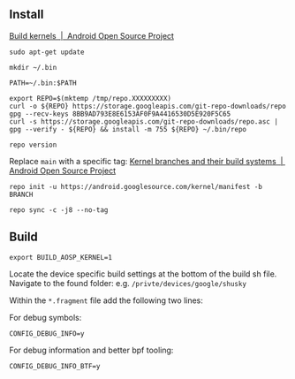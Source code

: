 ## Install

[Build kernels  |  Android Open Source Project](https://source.android.com/docs/setup/build/building-kernels)

```
sudo apt-get update
```

```
mkdir ~/.bin
```

```
PATH=~/.bin:$PATH
```

```
export REPO=$(mktemp /tmp/repo.XXXXXXXXX)
curl -o ${REPO} https://storage.googleapis.com/git-repo-downloads/repo
gpg --recv-keys 8BB9AD793E8E6153AF0F9A4416530D5E920F5C65
curl -s https://storage.googleapis.com/git-repo-downloads/repo.asc | gpg --verify - ${REPO} && install -m 755 ${REPO} ~/.bin/repo
```

```
repo version
```

Replace `main` with a specific tag: [Kernel branches and their build systems  |  Android Open Source Project](https://source.android.com/docs/setup/reference/bazel-support)

```
repo init -u https://android.googlesource.com/kernel/manifest -b BRANCH
```

```
repo sync -c -j8 --no-tag
```

## Build

```
export BUILD_AOSP_KERNEL=1
```

Locate the device specific build settings at the bottom of the build sh file. 
Navigate to the found folder: e.g. `/privte/devices/google/shusky`

Within the `*.fragment` file add the following two lines:

For debug symbols:
```
CONFIG_DEBUG_INFO=y
```

For debug information and better bpf tooling:
```
CONFIG_DEBUG_INFO_BTF=y
```